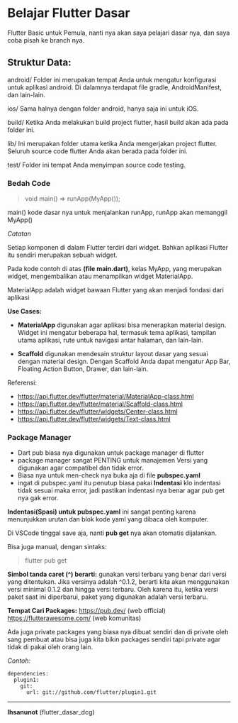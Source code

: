 # Belajar Flutter Dasar

Flutter Basic untuk Pemula, nanti nya akan saya pelajari dasar nya, dan saya coba pisah ke branch nya.

## Struktur Data:

android/
Folder ini merupakan tempat Anda untuk mengatur konfigurasi untuk aplikasi android. Di dalamnya terdapat file gradle, AndroidManifest, dan lain-lain.

ios/
Sama halnya dengan folder android, hanya saja ini untuk iOS.

build/
Ketika Anda melakukan build project flutter, hasil build akan ada pada folder ini.

lib/
Ini merupakan folder utama ketika Anda mengerjakan project flutter. Seluruh source code flutter Anda akan berada pada folder ini.

test/
Folder ini tempat Anda menyimpan source code testing.

### Bedah Code

> void main() => runApp(MyApp());

main() kode dasar nya untuk menjalankan runApp, runApp akan memanggil MyApp()

*Catatan*

Setiap komponen di dalam Flutter terdiri dari widget. 
Bahkan aplikasi Flutter itu sendiri merupakan sebuah widget.

Pada kode contoh  di atas **(file main.dart)**, kelas MyApp, yang merupakan widget, mengembalikan atau menampilkan widget MaterialApp.



MaterialApp adalah widget bawaan Flutter yang akan menjadi fondasi dari aplikasi

**Use Cases:**

- **MaterialApp** digunakan agar aplikasi bisa menerapkan material design. 
Widget ini mengatur beberapa hal, termasuk tema aplikasi, tampilan utama aplikasi,
rute untuk navigasi antar halaman, dan lain-lain.

- **Scaffold** digunakan mendesain struktur layout dasar yang sesuai dengan material design. 
Dengan Scaffold Anda dapat mengatur App Bar, Floating Action Button, Drawer, dan lain-lain.

Referensi:
- https://api.flutter.dev/flutter/material/MaterialApp-class.html
- https://api.flutter.dev/flutter/material/Scaffold-class.html
- https://api.flutter.dev/flutter/widgets/Center-class.html
- https://api.flutter.dev/flutter/widgets/Text-class.html



### Package Manager

- Dart pub biasa nya digunakan untuk package manager di flutter
- package manager sangat PENTING untuk manajemen Versi yang digunakan agar compatibel dan tidak error.
- Biasa nya untuk men-check nya buka aja di file **pubspec.yaml**
- ingat di pubspec.yaml itu penutup biasa pakai **Indentasi** klo indentasi tidak sesuai maka error, jadi pastikan indentasi nya benar agar pub get nya gak error.

**Indentasi(Spasi) untuk pubspec.yaml**
ini sangat penting karena menunjukkan urutan dan blok kode yaml yang dibaca oleh komputer.

Di VSCode tinggal save aja, nanti **pub get** nya akan otomatis dijalankan.

Bisa juga manual, dengan sintaks:

> flutter pub get


**Simbol tanda caret (^) berarti:**
gunakan versi  terbaru yang benar dari versi yang  ditentukan. 
Jika versinya adalah ^0.1.2, berarti kita akan menggunakan versi minimal 0.1.2 dan hingga versi terbaru. 
Oleh karena itu, ketika versi paket saat ini diperbarui, paket yang digunakan adalah versi terbaru.

**Tempat Cari Packages:**
https://pub.dev/  (web official)
https://flutterawesome.com/  (web komunitas)

Ada juga private packages yang biasa nya dibuat sendiri dan di private oleh sang pembuat
atau bisa juga kita bikin packages sendiri tapi private agar tidak di pakai oleh orang lain.

*Contoh:*

```
dependencies:
  plugin1:
    git:
      url: git://github.com/flutter/plugin1.git
```


---
**Ihsanunot** (flutter_dasar_dcg)

